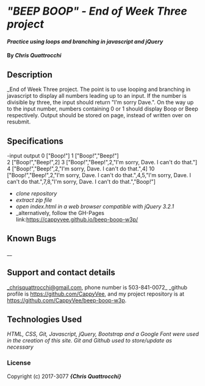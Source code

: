 # _"BEEP BOOP" - End of Week Three project_

#### _Practice using loops and branching in javascript and jQuery_

#### By _**Chris Quattrocchi**_

## Description

_End of Week Three project. The point is to use looping and branching in javascript to display all numbers leading up to an input. If the number is divisible by three, the input should return "I'm sorry Dave.". On the way up to the input number, numbers containing 0 or 1 should display Boop or Beep respectively. Output should be stored on page, instead of written over on resubmit.

## Specifications
-input   output
 0      ["Boop!"]
 1      ["Boop!","Beep!"]    
 2      ["Boop!","Beep!",2]
 3      ["Boop!","Beep!",2,"I'm sorry, Dave. I can't do that."]
 4      ["Boop!","Beep!",2,"I'm sorry, Dave. I can't do that.",4]
 10     ["Boop!","Beep!",2,"I'm sorry, Dave. I can't do that.",4,5,"I'm sorry, Dave. I can't do that.",7,8,"I'm sorry, Dave. I can't do that.","Boop!"]


* _clone repository_
* _extract zip file_
* _open index.html in a web browser compatible with jQuery 3.2.1_
* _alternatively, follow the GH-Pages link:https://cappyvee.github.io/beep-boop-w3p/


## Known Bugs

__

## Support and contact details

_chrisquattrocchi@gmail.com, phone number is 503-841-0072_
_github profile is https://github.com/CappyVee, and my project repository is at https://github.com/CappyVee/beep-boop-w3p.

## Technologies Used

_HTML, CSS, Git, Javascript, jQuery, Bootstrap and a Google Font were used in the creation of this site. Git and Github used to store/update as necessary_

### License

Copyright (c) 2017-3077 **_{Chris Quattrocchi}_**
